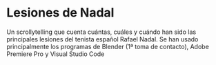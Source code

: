# Lesiones de Nadal
Un scrollytelling que cuenta cuántas, cuáles y cuándo han sido las principales lesiones del tenista español Rafael Nadal.
Se han usado principalmente los programas de Blender (1ª toma de contacto), Adobe Premiere Pro y Visual Studio Code
 
